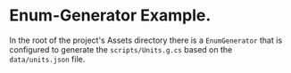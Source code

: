 # **Enum-Generator** Example.

In the root of the project's Assets directory there is a `EnumGenerator` that is configured to
generate the `scripts/Units.g.cs` based on the `data/units.json` file.
